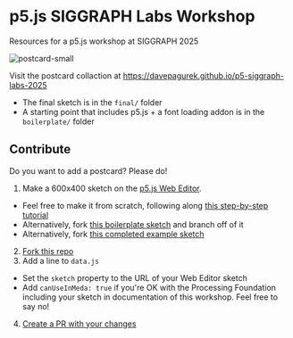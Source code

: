 # p5.js SIGGRAPH Labs Workshop
Resources for a p5.js workshop at SIGGRAPH 2025

![postcard-small](https://github.com/user-attachments/assets/ceddebdf-46c7-4508-a240-1fb9ee9ba2ad)

Visit the postcard collaction at https://davepagurek.github.io/p5-siggraph-labs-2025

- The final sketch is in the `final/` folder
- A starting point that includes p5.js + a font loading addon is in the `boilerplate/` folder


## Contribute

Do you want to add a postcard? Please do!

1. Make a 600x400 sketch on the <a href="https://editor.p5js.org">p5.js Web Editor</a>.
  - Feel free to make it from scratch, following along <a href="https://openprocessing.org/sketch/2674947">this step-by-step tutorial</a>
  - Alternatively, fork <a href="https://editor.p5js.org/davepagurek/sketches/n3QKOu_vL">this boilerplate sketch</a> and branch off of it
  - Alternatively, fork <a href="https://editor.p5js.org/davepagurek/sketches/yzSyIAqr0">this completed example sketch</a>
2. <a href="https://github.com/davepagurek/p5-siggraph-labs-2025/fork">Fork this repo</a>
3. Add a line to `data.js`
  - Set the `sketch` property to the URL of your Web Editor sketch
  - Add `canUseInMeda: true` if you're OK with the Processing Foundation including your sketch in documentation of this workshop. Feel free to say no!
4. <a href="https://github.com/davepagurek/p5-siggraph-labs-2025/compare">Create a PR with your changes</a>
